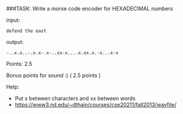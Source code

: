 ###TASK:
Write a morse code encoder for HEXADECIMAL numbers

input:
```
defend the east
```

output:
```
-..x.x..-.x.x-.x-..xx-x....x.xx.x.-x...x-x
```

Points: 2.5

Bonus points for *sound* :) ( 2.5 points )

Help:
* Put x between characters and xx between words
* https://www3.nd.edu/~dthain/courses/cse20211/fall2013/wavfile/
